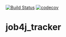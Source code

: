 [![Build Status](https://travis-ci.org/YavorskiE/job4j_tracker.svg?branch=master)](https://travis-ci.org/YavorskiE/job4j_tracker)
[![codecov](https://codecov.io/gh/YavorskiE/job4j_tracker/branch/master/graph/badge.svg?token=PBKLKQUPGB)](https://codecov.io/gh/YavorskiE/job4j_tracker)

# job4j_tracker

